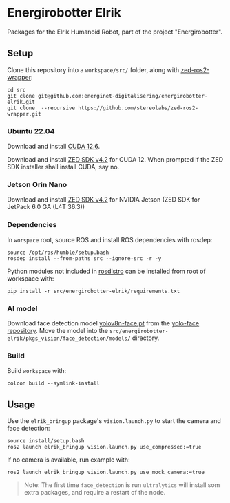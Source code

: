 # Energirobotter Elrik

Packages for the Elrik Humanoid Robot, part of the project "Energirobotter". 

## Setup

Clone this repository into a `workspace/src/` folder, along with [zed-ros2-wrapper](https://github.com/stereolabs/zed-ros2-wrapper):

```
cd src
git clone git@github.com:energinet-digitalisering/energirobotter-elrik.git
git clone  --recursive https://github.com/stereolabs/zed-ros2-wrapper.git
```

### Ubuntu 22.04
Download and install [CUDA 12.6](https://developer.nvidia.com/cuda-downloads).

Download and install [ZED SDK v4.2](https://www.stereolabs.com/en-dk/developers/release) for CUDA 12. When prompted if the ZED SDK installer shall install CUDA, say no. 

### Jetson Orin Nano
Download and install [ZED SDK v4.2](https://www.stereolabs.com/en-dk/developers/release) for NVIDIA Jetson (ZED SDK for JetPack 6.0 GA (L4T 36.3)) 



### Dependencies

In `worspace` root, source ROS and install ROS dependencies with rosdep:
```
source /opt/ros/humble/setup.bash
rosdep install --from-paths src --ignore-src -r -y
```

Python modules not included in [rosdistro](https://github.com/ros/rosdistro/blob/master/rosdep/python.yaml) can be installed from root of workspace with:
```
pip install -r src/energirobotter-elrik/requirements.txt
```

### AI model
Download face detection model [yolov8n-face.pt](https://github.com/akanametov/yolov8-face/releases/download/v0.0.0/yolov8n-face.pt) from the [yolo-face repository](https://github.com/akanametov/yolo-face/tree/v0.0.0). Move the model into the `src/energirobotter-elrik/pkgs_vision/face_detection/models/` directory.


### Build

Build `workspace` with:
```
colcon build --symlink-install
```

## Usage

Use the `elrik_bringup` package's `vision.launch.py` to start the camera and face detection:

```
source install/setup.bash
ros2 launch elrik_bringup vision.launch.py use_compressed:=true
```

If no camera is available, run example with:
```
ros2 launch elrik_bringup vision.launch.py use_mock_camera:=true
```

> Note: The first time `face_detection` is run `ultralytics` will install som extra packages, and require a restart of the node.

